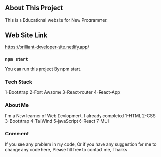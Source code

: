 ## About This Project

This is a Educational website for New Programmer.

## Web Site Link

https://brilliant-developer-site.netlify.app/

### `npm start`

You can run this project By npm start.

### Tech Stack

1-Bootstrap
2-Font Awsome
3-React-router
4-React-App

### About Me

I'm a New learner of Web Devlopment.
I already completed
1-HTML
2-CSS
3-Bootstrap
4-TailWind
5-javaScript
6-React
7-MUI

### Comment

If you see any problem in my code,
Or if you have any suggestion for me to change any code here,
Please fill free to contact me, Thanks
